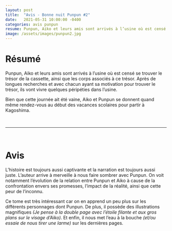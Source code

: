 ```yaml
---
layout: post
title:  "Avis - Bonne nuit Punpun #2"
date:   2021-05-31 10:00:00 -0400
categories: avis punpun
resume: Punpun, Aiko et leurs amis sont arrivés à l’usine où est censé se trouver le trésor de la cassette, ainsi que les corps associés à ce trésor. Après de longues recherches, ils vont vivre quelques péripéties dans l’usine.
image: /assets/images/punpun2.jpg
---
```


# Résumé
Punpun, Aiko et leurs amis sont arrivés à l’usine où est censé se trouver le trésor de la cassette, ainsi que les corps associés à ce trésor. Après de longues recherches et avec chacun ayant sa motivation pour trouver le trésor, ils vont vivre quelques péripéties dans l’usine.

Bien que cette journée ait été vaine, Aiko et Punpun se donnent quand même rendez-vous au début des vacances scolaires pour partir à Kagoshima.

<br/>

---

<br/>

# Avis
L’histoire est toujours aussi captivante et la narration est toujours aussi juste. L’auteur arrive à merveille à nous faire sombrer avec Punpun. On voit notamment l’évolution de la relation entre Punpun et Aiko à cause de la confrontation envers ses promesses, l’impact de la réalité, ainsi que cette peur de l’inconnu.

Ce tome est très intéressant car on en apprend un peu plus sur les différents personnages dont Punpun. De plus, il possède des illustrations magnifiques *(Je pense à la double page avec l’étoile filante et aux gros plans sur le visage d’Aiko)*. Et enfin, il nous met l’eau à la bouche *(et/ou essaie de nous tirer une larme)* sur les dernières pages.
